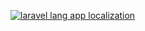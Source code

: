 [![laravel lang app localization](https://preview.dragon-code.pro/laravel-lang/app-localization.svg?brand=laravel&mode=dark)](https://laravel-lang.com)
